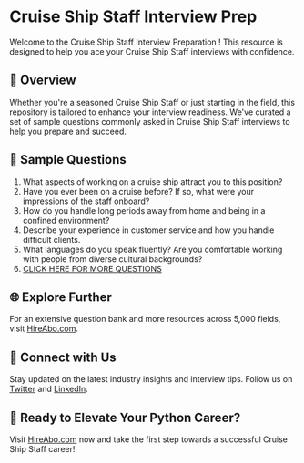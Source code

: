 # Cruise Ship Staff Interview Prep

Welcome to the Cruise Ship Staff Interview Preparation ! This resource is designed to help you ace your Cruise Ship Staff interviews with confidence.

## 🚀 Overview

Whether you're a seasoned Cruise Ship Staff or just starting in the field, this repository is tailored to enhance your interview readiness. We've curated a set of sample questions commonly asked in Cruise Ship Staff interviews to help you prepare and succeed.

## 📝 Sample Questions

1. What aspects of working on a cruise ship attract you to this position?
2. Have you ever been on a cruise before? If so, what were your impressions of the staff onboard?
3. How do you handle long periods away from home and being in a confined environment?
4. Describe your experience in customer service and how you handle difficult clients.
5. What languages do you speak fluently? Are you comfortable working with people from diverse cultural backgrounds?
6. [CLICK HERE FOR MORE QUESTIONS](https://hireabo.com/job/11_4_9/Cruise%20Ship%20Staff)

## 🌐 Explore Further

For an extensive question bank and more resources across 5,000 fields, visit [HireAbo.com](https://www.hireabo.com).

## 📱 Connect with Us

Stay updated on the latest industry insights and interview tips. Follow us on [Twitter](https://twitter.com/hireabo) and [LinkedIn](https://www.linkedin.com/in/hire-abo-3609972a8/).

## 🚀 Ready to Elevate Your Python Career?

Visit [HireAbo.com](https://www.hireabo.com) now and take the first step towards a successful Cruise Ship Staff career!